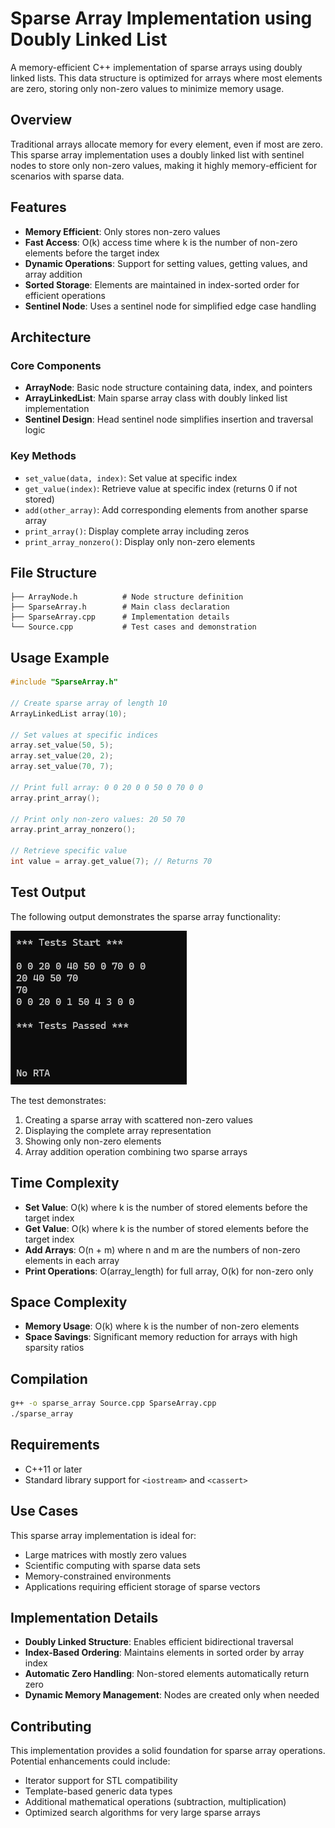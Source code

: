 # Sparse Array Implementation using Doubly Linked List

A memory-efficient C++ implementation of sparse arrays using doubly linked lists. This data structure is optimized for arrays where most elements are zero, storing only non-zero values to minimize memory usage.

## Overview

Traditional arrays allocate memory for every element, even if most are zero. This sparse array implementation uses a doubly linked list with sentinel nodes to store only non-zero values, making it highly memory-efficient for scenarios with sparse data.

## Features

- **Memory Efficient**: Only stores non-zero values
- **Fast Access**: O(k) access time where k is the number of non-zero elements before the target index
- **Dynamic Operations**: Support for setting values, getting values, and array addition
- **Sorted Storage**: Elements are maintained in index-sorted order for efficient operations
- **Sentinel Node**: Uses a sentinel node for simplified edge case handling

## Architecture

### Core Components

- **ArrayNode**: Basic node structure containing data, index, and pointers
- **ArrayLinkedList**: Main sparse array class with doubly linked list implementation
- **Sentinel Design**: Head sentinel node simplifies insertion and traversal logic

### Key Methods

- `set_value(data, index)`: Set value at specific index
- `get_value(index)`: Retrieve value at specific index (returns 0 if not stored)
- `add(other_array)`: Add corresponding elements from another sparse array
- `print_array()`: Display complete array including zeros
- `print_array_nonzero()`: Display only non-zero elements

## File Structure

```
├── ArrayNode.h          # Node structure definition
├── SparseArray.h        # Main class declaration
├── SparseArray.cpp      # Implementation details
└── Source.cpp           # Test cases and demonstration
```

## Usage Example

```cpp
#include "SparseArray.h"

// Create sparse array of length 10
ArrayLinkedList array(10);

// Set values at specific indices
array.set_value(50, 5);
array.set_value(20, 2);
array.set_value(70, 7);

// Print full array: 0 0 20 0 0 50 0 70 0 0
array.print_array();

// Print only non-zero values: 20 50 70
array.print_array_nonzero();

// Retrieve specific value
int value = array.get_value(7); // Returns 70
```

## Test Output

The following output demonstrates the sparse array functionality:

![Test Output](Sparse_Array.png)

The test demonstrates:
1. Creating a sparse array with scattered non-zero values
2. Displaying the complete array representation
3. Showing only non-zero elements
4. Array addition operation combining two sparse arrays

## Time Complexity

- **Set Value**: O(k) where k is the number of stored elements before the target index
- **Get Value**: O(k) where k is the number of stored elements before the target index
- **Add Arrays**: O(n + m) where n and m are the numbers of non-zero elements in each array
- **Print Operations**: O(array_length) for full array, O(k) for non-zero only

## Space Complexity

- **Memory Usage**: O(k) where k is the number of non-zero elements
- **Space Savings**: Significant memory reduction for arrays with high sparsity ratios

## Compilation

```bash
g++ -o sparse_array Source.cpp SparseArray.cpp
./sparse_array
```

## Requirements

- C++11 or later
- Standard library support for `<iostream>` and `<cassert>`

## Use Cases

This sparse array implementation is ideal for:
- Large matrices with mostly zero values
- Scientific computing with sparse data sets
- Memory-constrained environments
- Applications requiring efficient storage of sparse vectors

## Implementation Details

- **Doubly Linked Structure**: Enables efficient bidirectional traversal
- **Index-Based Ordering**: Maintains elements in sorted order by array index
- **Automatic Zero Handling**: Non-stored elements automatically return zero
- **Dynamic Memory Management**: Nodes are created only when needed

## Contributing

This implementation provides a solid foundation for sparse array operations. Potential enhancements could include:
- Iterator support for STL compatibility
- Template-based generic data types
- Additional mathematical operations (subtraction, multiplication)
- Optimized search algorithms for very large sparse arrays
